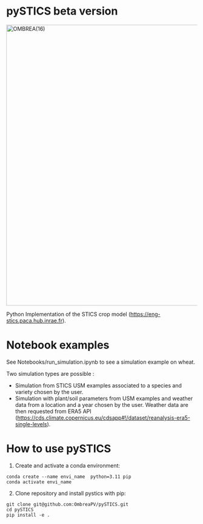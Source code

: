 # pySTICS beta version
<img width="740" alt="OMBREA(16)" src="https://github.com/OmbreaPV/pySTICS/assets/105670904/d68a7c73-4bb7-4a15-8385-dd82508ce496">


Python Implementation of the STICS crop model (https://eng-stics.paca.hub.inrae.fr).

# Notebook examples
See Notebooks/run_simulation.ipynb to see a simulation example on wheat.

Two simulation types are possible :
- Simulation from STICS USM examples associated to a species and variety chosen by the user.
- Simulation with plant/soil parameters from USM examples and weather data from a location and a year chosen by the user. Weather data are then requested from ERA5 API (https://cds.climate.copernicus.eu/cdsapp#!/dataset/reanalysis-era5-single-levels).


# How to use pySTICS
1. Create and activate a conda environment:
```
conda create --name envi_name  python=3.11 pip
conda activate envi_name
```
2. Clone repository and install pystics with pip:
```
git clone git@github.com:OmbreaPV/pySTICS.git
cd pySTICS
pip install -e .
```
